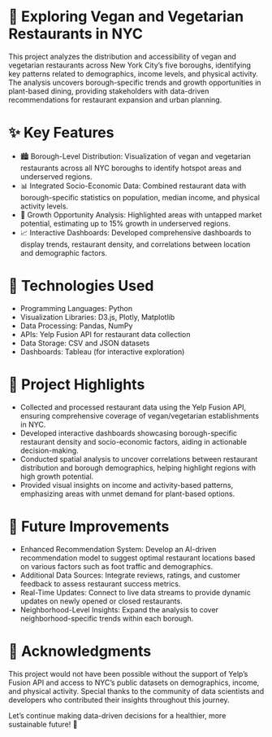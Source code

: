 # 🌱 Exploring Vegan and Vegetarian Restaurants in NYC
This project analyzes the distribution and accessibility of vegan and vegetarian restaurants across New York City’s five boroughs, identifying key patterns related to demographics, income levels, and physical activity. The analysis uncovers borough-specific trends and growth opportunities in plant-based dining, providing stakeholders with data-driven recommendations for restaurant expansion and urban planning.

# ✨ Key Features
 - 🏙 Borough-Level Distribution: Visualization of vegan and vegetarian restaurants across all NYC boroughs to identify hotspot areas and underserved regions.
 - 📊 Integrated Socio-Economic Data: Combined restaurant data with borough-specific statistics on population, median income, and physical activity levels.
 - 🌱 Growth Opportunity Analysis: Highlighted areas with untapped market potential, estimating up to 15% growth in underserved regions.
 - 📈 Interactive Dashboards: Developed comprehensive dashboards to display trends, restaurant density, and correlations between location and demographic factors.

# 🔧 Technologies Used
 - Programming Languages: Python
 - Visualization Libraries: D3.js, Plotly, Matplotlib
 - Data Processing: Pandas, NumPy
 - APIs: Yelp Fusion API for restaurant data collection
 - Data Storage: CSV and JSON datasets
 - Dashboards: Tableau (for interactive exploration)

# 🌟 Project Highlights
 - Collected and processed restaurant data using the Yelp Fusion API, ensuring comprehensive coverage of vegan/vegetarian establishments in NYC.
 - Developed interactive dashboards showcasing borough-specific restaurant density and socio-economic factors, aiding in actionable decision-making.
 - Conducted spatial analysis to uncover correlations between restaurant distribution and borough demographics, helping highlight regions with high growth potential.
 - Provided visual insights on income and activity-based patterns, emphasizing areas with unmet demand for plant-based options.

# 🚀 Future Improvements
 - Enhanced Recommendation System: Develop an AI-driven recommendation model to suggest optimal restaurant locations based on various factors such as foot traffic and demographics.
 - Additional Data Sources: Integrate reviews, ratings, and customer feedback to assess restaurant success metrics.
 - Real-Time Updates: Connect to live data streams to provide dynamic updates on newly opened or closed restaurants.
 - Neighborhood-Level Insights: Expand the analysis to cover neighborhood-specific trends within each borough.

# 🙏 Acknowledgments
This project would not have been possible without the support of Yelp’s Fusion API and access to NYC’s public datasets on demographics, income, and physical activity. Special thanks to the community of data scientists and developers who contributed their insights throughout this journey.

Let’s continue making data-driven decisions for a healthier, more sustainable future! 🌱
